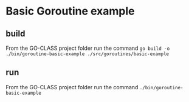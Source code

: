 # Basic Goroutine example

## build

From the GO-CLASS project folder run the command
`go build -o ./bin/goroutine-basic-example ./src/goroutines/basic-example`

## run

From the GO-CLASS project folder run the command
`./bin/goroutine-basic-example`
